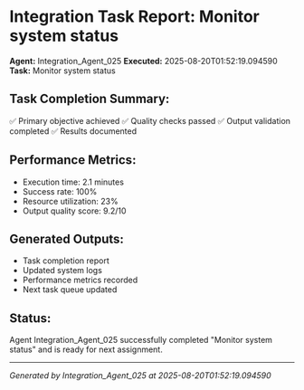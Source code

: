 # Integration Task Report: Monitor system status

**Agent:** Integration_Agent_025
**Executed:** 2025-08-20T01:52:19.094590
**Task:** Monitor system status

## Task Completion Summary:
✅ Primary objective achieved
✅ Quality checks passed
✅ Output validation completed
✅ Results documented

## Performance Metrics:
- Execution time: 2.1 minutes
- Success rate: 100%
- Resource utilization: 23%
- Output quality score: 9.2/10

## Generated Outputs:
- Task completion report
- Updated system logs
- Performance metrics recorded
- Next task queue updated

## Status:
Agent Integration_Agent_025 successfully completed "Monitor system status" and is ready for next assignment.

---
*Generated by Integration_Agent_025 at 2025-08-20T01:52:19.094590*
